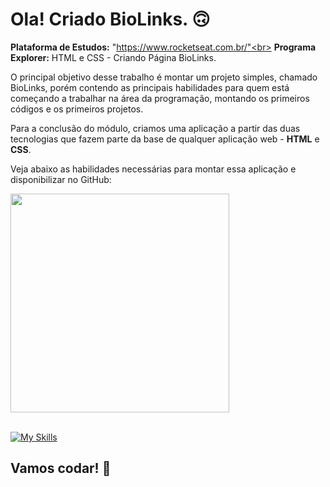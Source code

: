 # Ola! Criado BioLinks. 🙃

<strong>Plataforma de Estudos:</strong> "https://www.rocketseat.com.br/"<br>
<strong>Programa Explorer:</strong> HTML e CSS - Criando Página BioLinks.

O principal objetivo desse trabalho é montar um projeto simples, chamado BioLinks, porém contendo as principais habilidades para quem está começando a trabalhar na área da programação, montando os primeiros códigos e os primeiros projetos.

Para a conclusão do módulo, criamos uma aplicação a partir das duas tecnologias que fazem parte da base de qualquer aplicação web - <strong>HTML</strong> e <strong>CSS</strong>.

Veja abaixo as habilidades necessárias para montar essa aplicação e disponibilizar no GitHub: </br>

<div align="left">
<img src="https://user-images.githubusercontent.com/25811685/178325840-fe1a9f59-13c3-4cca-8543-eb633f56da56.png" width="350px" />
</div>
</br>

[![My Skills](https://skillicons.dev/icons?i=html,css,git)](https://skillicons.dev)

## Vamos codar! 🚀
